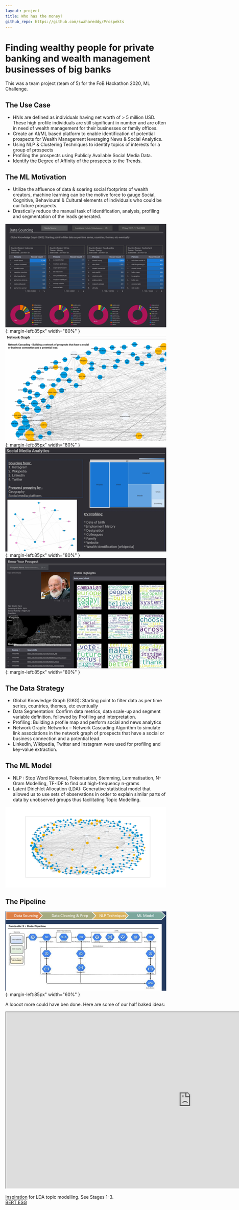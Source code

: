 ```yaml
---
layout: project
title: Who has the money?
github_repo: https://github.com/swahareddy/Prospekts
---
```

# Finding wealthy people for private banking and wealth management businesses of big banks
This was a team project (team of 5) for the FoB Hackathon 2020, ML Challenge.

## The Use Case
- HNIs are defined as individuals having net worth of > 5 million USD. These high profile individuals are still significant in number and are often in need of wealth management for their businesses or family offices.
- Create an AI/ML based platform to enable identification of potential prospects for Wealth Management leveraging News & Social Analytics.
- Using NLP & Clustering Techniques to identify topics of interests for a group of prospects
- Profiling the prospects using Publicly Available Social Media Data.
- Identify the Degree of Affinity of the prospects to the Trends.

<!-- <s>## Demo application - https://datastudio.google.com/s/qRyMPSH5YFQ</s> -->

## The ML Motivation
- Utilize the affluence of data & soaring social footprints of wealth creators, machine learning can be the motive force to gauge Social, Cognitive, Behavioural & Cultural elements of individuals who could be our future prospects.
- Drastically reduce the manual task of identification, analysis, profiling and segmentation of the leads generated.

![](prospekts_fob_hackathon/UI%20screenshots/screen2.jpg){: margin-left:85px" width="80%" }
![](prospekts_fob_hackathon/UI%20screenshots/screen5.jpg){: margin-left:85px" width="80%" }
![](prospekts_fob_hackathon/UI%20screenshots/screen6.jpg){: margin-left:85px" width="80%" }
![](prospekts_fob_hackathon/UI%20screenshots/screen7.jpg){: margin-left:85px" width="80%" } 

## The Data Strategy
- Global Knowledge Graph (GKG): Starting point to filter data as per time series, countries, themes, etc eventually
- Data Segmentation: Confirm data metrics, data scale-up and segment variable definition. followed by Profiling and interpretation.
- Profiling: Building a profile map and perform social and news analytics
- Network Graph: Networkx – Network Cascading Algorithm to simulate link associations in the network graph of prospects that have a social or business connection and a potential lead.
- LinkedIn, Wikipedia, Twitter and Instagram were used for profiling and key-value extraction. 

## The ML Model
- NLP : Stop Word Removal, Tokenisation, Stemming, Lemmatisation, N-Gram Modelling, TF-IDF to find out high-frequency n-grams
- Latent Dirichlet Allocation (LDA): Generative statistical model that allowed us to use sets of observations in order to explain similar parts of data by unobserved groups thus facilitating Topic Modelling.

![](prospekts_fob_hackathon/People%20Network,%20t=3.png)


## The Pipeline
![](prospekts_fob_hackathon/pipeline.png){: margin-left:85px" width="60%" }

A loooot more could have ben done. Here are some of our half baked ideas: 
<iframe src="https://docs.google.com/spreadsheets/d/e/2PACX-1vRLgVwqxvfwdTPAbQPXJ8V3sk50lQP8rRL5pg4c2cDnU9O6JmM1rk3k9qdI46GfDU8JZ9rAGEckOPtp/pubhtml?gid=0&amp;single=true&amp;widget=true&amp;headers=false" width="1160" height="550"></iframe>


[Inspiration](https://databricks.com/notebooks/esg_notebooks/01_esg_report.html) for LDA topic modelling. See Stages 1-3.<br>
<a href="https://github.com/mukut03/ESG-BERT" target="_blank">BERT ESG</a>
